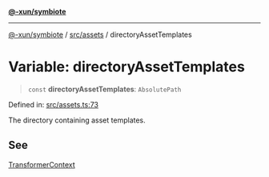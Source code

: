 [**@-xun/symbiote**](../../../README.md)

***

[@-xun/symbiote](../../../README.md) / [src/assets](../README.md) / directoryAssetTemplates

# Variable: directoryAssetTemplates

> `const` **directoryAssetTemplates**: `AbsolutePath`

Defined in: [src/assets.ts:73](https://github.com/Xunnamius/symbiote/blob/150bd8f520450f76cdfe81296a884f439e925685/src/assets.ts#L73)

The directory containing asset templates.

## See

[TransformerContext](../type-aliases/TransformerContext.md)
